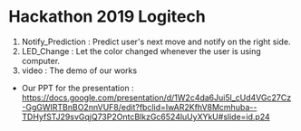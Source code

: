 # Hackathon 2019 Logitech
1. Notify_Prediction : Predict user's next move and notify on the right side.
2. LED_Change : Let the color changed whenever the user is using computer.
3. video : The demo of our works

* Our PPT for the presentation : https://docs.google.com/presentation/d/1W2c4da6Jui5l_cUd4VGc27Cz-GgGWIRTBnBO2nnVUF8/edit?fbclid=IwAR2KfhV8Mcmhuba--TDHyfSTJ29svGqjQ73P2OntcBlkzGc6524luUyXYkU#slide=id.p24 
